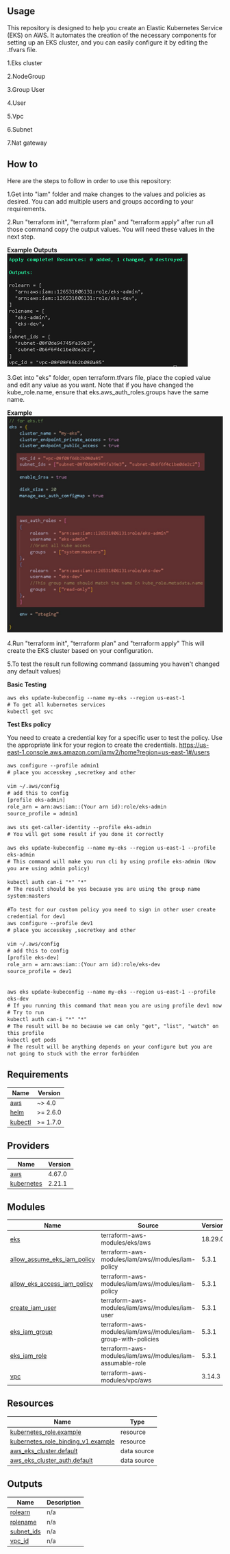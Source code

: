 ## Usage

This repository is designed to help you create an Elastic Kubernetes Service (EKS) on AWS. It automates the creation of the necessary components for setting up an EKS cluster, and you can easily configure it by editing the .tfvars file.

1.Eks cluster

2.NodeGroup

3.Group User

4.User

5.Vpc

6.Subnet

7.Nat gateway


## How to
Here are the steps to follow in order to use this repository:

1.Get into "iam" folder and make changes to the values and policies as desired. You can add multiple users and groups according to your requirements.

2.Run "terraform init", "terraform plan" and "terraform apply" after run all those command copy the output values. You will need these values in the next step.
<br>

<b>Example Outputs</b>
<br>
    ![Alt text](./asset/image.png)
<br>

3.Get into "eks" folder, open terraform.tfvars file, place the copied value and edit any value as you want. Note that if you have changed the kube_role.name, ensure that eks.aws_auth_roles.groups have the same name.


<b>Example</b>
<br>
    ![Alt text](./asset/output.jpg)
<br>

4.Run "terraform init", "terraform plan" and "terraform apply" This will create the EKS cluster based on your configuration.

5.To test the result run following command (assuming you haven't changed any default values)

<b> Basic Testing </b>

    aws eks update-kubeconfig --name my-eks --region us-east-1
    # To get all kubernetes services
    kubectl get svc

<b> Test Eks policy </b>

You need to create a credential key for a specific user to test the policy. 
Use the appropriate link for your region to create the credentials.
<a href="https://us-east-1.console.aws.amazon.com/iamv2/home?region=us-east-1#/users" target="_blank">https://us-east-1.console.aws.amazon.com/iamv2/home?region=us-east-1#/users</a>
    
    aws configure --profile admin1
    # place you accesskey ,secretkey and other
    
    vim ~/.aws/config
    # add this to config
    [profile eks-admin]
    role_arn = arn:aws:iam::(Your arn id):role/eks-admin
    source_profile = admin1
    
    aws sts get-caller-identity --profile eks-admin
    # You will get some result if you done it correctly

    aws eks update-kubeconfig --name my-eks --region us-east-1 --profile eks-admin
    # This command will make you run cli by using profile eks-admin (Now you are using admin policy)

    kubectl auth can-i "*" "*"    
    # The result should be yes because you are using the group name system:masters

    #To test for our custom policy you need to sign in other user create credential for dev1
    aws configure --profile dev1
    # place you accesskey ,secretkey and other
    
    vim ~/.aws/config
    # add this to config
    [profile eks-dev]
    role_arn = arn:aws:iam::(Your arn id):role/eks-dev
    source_profile = dev1


    aws eks update-kubeconfig --name my-eks --region us-east-1 --profile eks-dev
    # If you running this command that mean you are using profile dev1 now
    # Try to run  
    kubectl auth can-i "*" "*"
    # The result will be no because we can only "get", "list", "watch" on this profile
    kubectl get pods
    # The result will be anything depends on your configure but you are not going to stuck with the error forbidden

## Requirements

| Name | Version |
|------|---------|
| <a name="requirement_aws"></a> [aws](#requirement\_aws) | ~> 4.0 |
| <a name="requirement_helm"></a> [helm](#requirement\_helm) | >= 2.6.0 |
| <a name="requirement_kubectl"></a> [kubectl](#requirement\_kubectl) | >= 1.7.0 |

## Providers

| Name | Version |
|------|---------|
| <a name="provider_aws"></a> [aws](#provider\_aws) | 4.67.0 |
| <a name="provider_kubernetes"></a> [kubernetes](#provider\_kubernetes) | 2.21.1 |

## Modules

| Name | Source | Version |
|------|--------|---------|
| <a name="module_eks"></a> [eks](#module\_eks) | terraform-aws-modules/eks/aws | 18.29.0 |
| <a name="module_allow_assume_eks_iam_policy"></a> [allow\_assume\_eks\_iam\_policy](#module\_allow\_assume\_eks\_iam\_policy) | terraform-aws-modules/iam/aws//modules/iam-policy | 5.3.1 |
| <a name="module_allow_eks_access_iam_policy"></a> [allow\_eks\_access\_iam\_policy](#module\_allow\_eks\_access\_iam\_policy) | terraform-aws-modules/iam/aws//modules/iam-policy | 5.3.1 |
| <a name="module_create_iam_user"></a> [create\_iam\_user](#module\_create\_iam\_user) | terraform-aws-modules/iam/aws//modules/iam-user | 5.3.1 |
| <a name="module_eks_iam_group"></a> [eks\_iam\_group](#module\_eks\_iam\_group) | terraform-aws-modules/iam/aws//modules/iam-group-with-policies | 5.3.1 |
| <a name="module_eks_iam_role"></a> [eks\_iam\_role](#module\_eks\_iam\_role) | terraform-aws-modules/iam/aws//modules/iam-assumable-role | 5.3.1 |
| <a name="module_vpc"></a> [vpc](#module\_vpc) | terraform-aws-modules/vpc/aws | 3.14.3 |

## Resources

| Name | Type |
|------|------|
| [kubernetes_role.example](https://registry.terraform.io/providers/hashicorp/kubernetes/latest/docs/resources/role) | resource |
| [kubernetes_role_binding_v1.example](https://registry.terraform.io/providers/hashicorp/kubernetes/latest/docs/resources/role_binding_v1) | resource |
| [aws_eks_cluster.default](https://registry.terraform.io/providers/hashicorp/aws/latest/docs/data-sources/eks_cluster) | data source |
| [aws_eks_cluster_auth.default](https://registry.terraform.io/providers/hashicorp/aws/latest/docs/data-sources/eks_cluster_auth) | data source |

## Outputs

| Name | Description |
|------|-------------|
| <a name="output_rolearn"></a> [rolearn](#output\_rolearn) | n/a |
| <a name="output_rolename"></a> [rolename](#output\_rolename) | n/a |
| <a name="output_subnet_ids"></a> [subnet\_ids](#output\_subnet\_ids) | n/a |
| <a name="output_vpc_id"></a> [vpc\_id](#output\_vpc\_id) | n/a |
